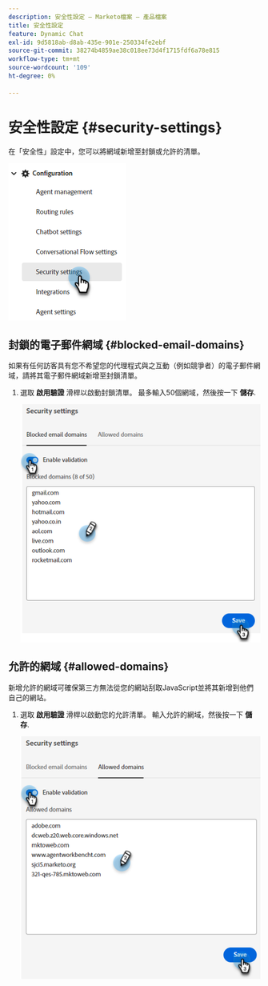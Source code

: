 ```yaml
---
description: 安全性設定 — Marketo檔案 — 產品檔案
title: 安全性設定
feature: Dynamic Chat
exl-id: 9d5818ab-d8ab-435e-901e-250334fe2ebf
source-git-commit: 38274b4859ae38c018ee73d4f1715fdf6a78e815
workflow-type: tm+mt
source-wordcount: '109'
ht-degree: 0%

---
```


# 安全性設定 {#security-settings}

在「安全性」設定中，您可以將網域新增至封鎖或允許的清單。

![](assets/security-settings-1.png)

## 封鎖的電子郵件網域 {#blocked-email-domains}

如果有任何訪客具有您不希望您的代理程式與之互動（例如競爭者）的電子郵件網域，請將其電子郵件網域新增至封鎖清單。

1. 選取 **啟用驗證** 滑桿以啟動封鎖清單。 最多輸入50個網域，然後按一下 **儲存**.

   ![](assets/security-settings-2.png)

## 允許的網域 {#allowed-domains}

新增允許的網域可確保第三方無法從您的網站刮取JavaScript並將其新增到他們自己的網站。

1. 選取 **啟用驗證** 滑桿以啟動您的允許清單。 輸入允許的網域，然後按一下 **儲存**.

   ![](assets/security-settings-3.png)
